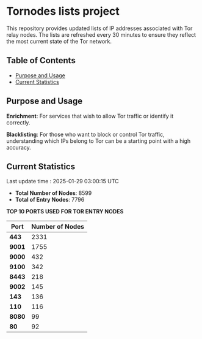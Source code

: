 # Tornodes lists project

This repository provides updated lists of IP addresses associated with Tor relay nodes. The lists are refreshed every 30 minutes to ensure they reflect the most current state of the Tor network.

## Table of Contents

- [Purpose and Usage](#purpose-and-usage)
- [Current Statistics](#current-statistics)


## Purpose and Usage

**Enrichment**: For services that wish to allow Tor traffic or identify it correctly.

**Blacklisting**: For those who want to block or control Tor traffic, understanding which IPs belong to Tor can be a starting point with a high accuracy.

## Current Statistics

Last update time : 2025-01-29 03:00:15 UTC

- **Total Number of Nodes**: 8599
- **Total of Entry Nodes**: 7796

**TOP 10 PORTS USED FOR TOR ENTRY NODES**

| **Port** | **Number of Nodes** |
|------|-----------------|
| **443**   | 2331  |
| **9001**   | 1755  |
| **9000**   | 432  |
| **9100**   | 342  |
| **8443**   | 218  |
| **9002**   | 145  |
| **143**   | 136  |
| **110**   | 116  |
| **8080**   | 99  |
| **80**   | 92  |

